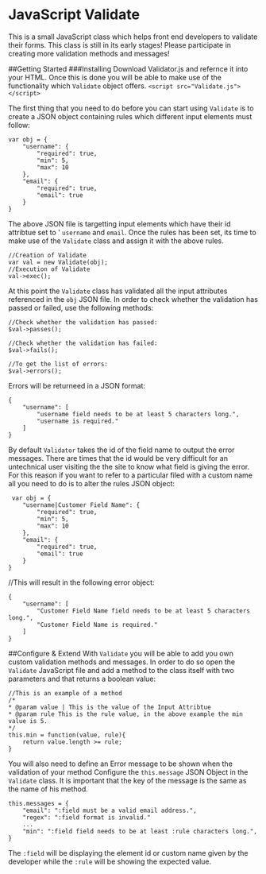 JavaScript Validate
===========

This is a small JavaScript class which helps front end developers to validate their forms. This class is still in its early stages! Please participate in creating more validation methods and messages!

##Getting Started
###Installing
Download Validator.js and refernce it into your HTML. Once this is done you will be able to make use of the functionality which `Validate` object offers. 
`<script src="Validate.js"></script>`

The first thing that you need to do before you can start using `Validate` is to create a JSON object containing rules which different input elements must follow:

    var obj = {
        "username": {
            "required": true,
            "min": 5,
            "max": 10
        },
        "email": {
            "required": true,
            "email": true
        }
    }
    
The above JSON file is targetting input elements which have their id attribtue set to ' `username` and `email`. Once the rules has been set, its time to make use of the `Validate` class and assign it with the above rules.

    //Creation of Validate
    var val = new Validate(obj);
    //Execution of Validate
    val->exec();
    
At this point the `Validate` class has validated all the input attributes referenced in the `obj` JSON file. In order to check whether the validation has passed or failed, use the following methods:

    //Check whether the validation has passed:
    $val->passes();
    
    //Check whether the validation has failed:
    $val->fails();
    
    //To get the list of errors:
    $val->errors();
    
Errors will be returneed in a JSON format:

    {
        "username": [
            "username field needs to be at least 5 characters long.",
            "username is required."
        ]
    }
    
By default `Validator` takes the id of the field name to output the error messages. There are times that the id would be very difficult for an untechnical user visiting the the site to know what field is giving the error. For this reason if you want to refer to a particular filed with a custom name all you need to do is to alter the rules JSON object:

     var obj = {
        "username|Customer Field Name": {
            "required": true,
            "min": 5,
            "max": 10
        },
        "email": {
            "required": true,
            "email": true
        }
    }
    
//This will result in the following error object:

    {
        "username": [
            "Customer Field Name field needs to be at least 5 characters long.",
            "Customer Field Name is required."
        ]
    }
    
##Configure & Extend
With `Validate` you will be able to add you own custom validation methods and messages. In order to do so open the `Validate` JavaScript file and add a method to the class itself with two parameters and that returns a boolean value:

    //This is an example of a method
    /*
    * @param value | This is the value of the Input Attribtue
    * @param rule This is the rule value, in the above example the min value is 5.
    */
    this.min = function(value, rule){
        return value.length >= rule;
    }
    
You will also need to define an Error message to be shown when the validation of your method Configure the `this.message` JSON Object in the `Validate` class. It is important that the key of the message is the same as the name of his method.

    this.messages = {
		"email": ":field must be a valid email address.",
		"regex": ":field format is invalid."
		...
		"min": ":field field needs to be at least :rule characters long.",
	}
	
The `:field` will be displaying the element id or custom name given by the developer while the `:rule` will be showing the expected value.

